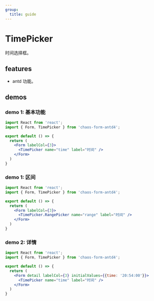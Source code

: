 ```yaml
---
group:
  title: guide
---
```


# TimePicker

时间选择框。

## features

* antd 功能。

## demos

### demo 1: 基本功能

```jsx
import React from 'react';
import { Form, TimePicker } from 'chaos-form-antd4';

export default () => {
  return (
    <Form labelCol={3}>
      <TimePicker name="time" label="时间" />
    </Form>
  )
}
```

### demo 1: 区间

```jsx
import React from 'react';
import { Form, TimePicker } from 'chaos-form-antd4';

export default () => {
  return (
    <Form labelCol={3}>
      <TimePicker.RangePicker name="range" label="时间" />
    </Form>
  )
}
```

### demo 2: 详情

```jsx
import React from 'react';
import { Form, TimePicker } from 'chaos-form-antd4';

export default () => {
  return (
    <Form detail labelCol={3} initialValues={{time: '20:54:00'}}>
      <TimePicker name="time" label="时间" />
    </Form>
  )
}
```

